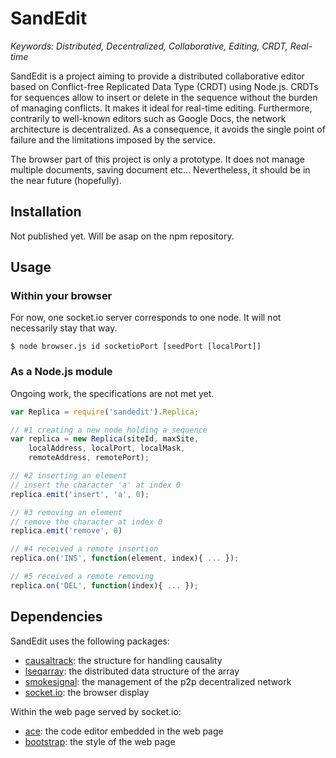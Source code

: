 # SandEdit

<i> Keywords: Distributed, Decentralized, Collaborative, Editing, CRDT, 
    Real-time </i>

SandEdit is a project aiming to provide a distributed collaborative editor
based on Conflict-free Replicated Data Type (CRDT) using Node.js. CRDTs for
sequences allow to insert or delete in the sequence without the burden of
managing conflicts. It makes it ideal for real-time editing. Furthermore,
contrarily to well-known editors such as Google Docs, the network architecture
is decentralized. As a consequence, it avoids the single point of failure and
the limitations imposed by the service.

The browser part of this project is only a prototype. It does not manage
multiple documents, saving document etc... Nevertheless, it should be in the
near future (hopefully).

## Installation

Not published yet. Will be asap on the npm repository.

## Usage

### Within your browser

For now, one socket.io server corresponds to one node. It will not necessarily
stay that way.

```
$ node browser.js id socketioPort [seedPort [localPort]]
```

### As a Node.js module

Ongoing work, the specifications are not met yet.

```javascript
var Replica = require('sandedit').Replica;

// #1 creating a new node holding a sequence
var replica = new Replica(siteId, maxSite,
    localAddress, localPort, localMask,
    remoteAddress, remotePort);

// #2 inserting an element
// insert the character 'a' at index 0
replica.emit('insert', 'a', 0);

// #3 removing an element
// remove the character at index 0
replica.emit('remove', 0)

// #4 received a remote insertion
replica.on('INS', function(element, index){ ... });

// #5 received a remote removing
replica.on('DEL', function(index){ ... });
```

## Dependencies

SandEdit uses the following packages:
*    [causaltrack](https://github.com/Chat-Wane/CausalTrack):
     the structure for handling causality
*    [lseqarray](https://github.com/Chat-Wane/LSEQArray):
     the distributed data structure of the array
*    [smokesignal](https://github.com/marcelklehr/smokesignal):
     the management of the p2p decentralized network
*    [socket.io](https://github.com/LearnBoost/socket.io):
     the browser display

Within the web page served by socket.io:
*    [ace](https://github.com/ajaxorg/ace): the code editor embedded in the
     web page
*    [bootstrap](https://github.com/twbs/bootstrap): the style of the web page
